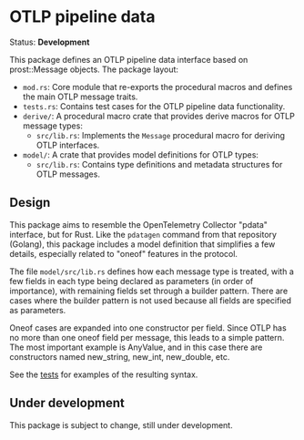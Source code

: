 # OTLP pipeline data

Status: **Development**

This package defines an OTLP pipeline data interface based on
prost::Message objects.  The package layout:

- `mod.rs`: Core module that re-exports the procedural macros and
  defines the main OTLP message traits.
- `tests.rs`: Contains test cases for the OTLP pipeline data
  functionality.
- `derive/`: A procedural macro crate that provides derive macros for
  OTLP message types:
  - `src/lib.rs`: Implements the `Message` procedural macro for
    deriving OTLP interfaces.
- `model/`: A crate that provides model definitions for OTLP types:
  - `src/lib.rs`: Contains type definitions and metadata structures
    for OTLP messages.

## Design

This package aims to resemble the OpenTelemetry Collector "pdata"
interface, but for Rust.  Like the `pdatagen` command from that
repository (Golang), this package includes a model definition that
simplifies a few details, especially related to "oneof" features in
the protocol.

The file `model/src/lib.rs` defines how each message type is treated,
with a few fields in each type being declared as parameters (in order
of importance), with remaining fields set through a builder
pattern. There are cases where the builder pattern is not used because
all fields are specified as parameters.

Oneof cases are expanded into one constructor per field. Since OTLP
has no more than one oneof field per message, this leads to a simple
pattern. The most important example is AnyValue, and in this case
there are constructors named new_string, new_int, new_double, etc.

See the [tests](./tests.rs) for examples of the resulting syntax.

## Under development

This package is subject to change, still under development.
